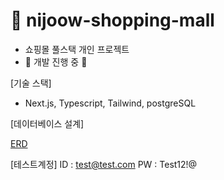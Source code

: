 # 👟 nijoow-shopping-mall
- 쇼핑몰 풀스택 개인 프로젝트
- 🚧 개발 진행 중 🚧

[기술 스택]
- Next.js, Typescript, Tailwind, postgreSQL

[데이터베이스 설계]

[ERD](https://www.erdcloud.com/p/p8BGu6A2vXGvmrGiH)

[테스트계정]
ID : test@test.com
PW : Test12!@
